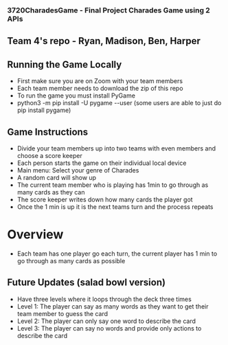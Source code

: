 ### 3720CharadesGame - Final Project Charades Game using 2 APIs
## Team 4's repo - Ryan, Madison, Ben, Harper

## Running the Game Locally
- First make sure you are on Zoom with your team members
- Each team member needs to download the zip of this repo
- To run the game you must install PyGame
- python3 -m pip install -U pygame --user (some users are able to just do pip install pygame)

## Game Instructions
- Divide your team members up into two teams with even members and choose a score keeper
- Each person starts the game on their individual local device 
- Main menu: Select your genre of Charades
- A random card will show up
- The current team member who is playing has 1min to go through as many cards as they can
- The score keeper writes down how many cards the player got 
- Once the 1 min is up it is the next teams turn and the process repeats


# Overview
- Each team has one player go each turn, the current player has 1 min to go through as many cards as possible


## Future Updates (salad bowl version)
- Have three levels where it loops through the deck three times
- Level 1: The player can say as many words as they want to get their team member to guess the card
- Level 2: The player can only say one word to describe the card
- Level 3: The player can say no words and provide only actions to describe the card
